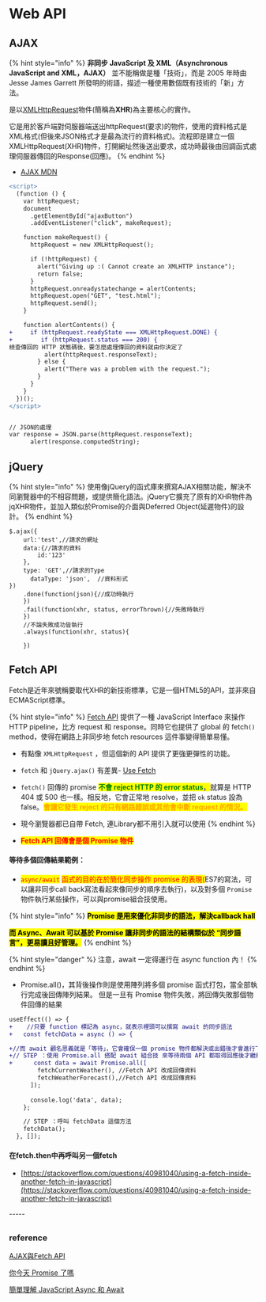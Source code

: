 # Web API

## AJAX

{% hint style="info" %}
**非同步 JavaScript 及 XML（Asynchronous JavaScript and XML，AJAX）** 並不能稱做是種「技術」，而是 2005 年時由 Jesse James Garrett 所發明的術語，描述一種使用數個既有技術的「新」方法。

是以[XMLHttpRequest](https://developer.mozilla.org/en-US/docs/Web/API/XMLHttpRequest/Using\_XMLHttpRequest)物件(簡稱為**XHR**)為主要核心的實作。

它是用於客戶端對伺服器端送出httpRequest(要求)的物件，使用的資料格式是XML格式(但後來JSON格式才是最為流行的資料格式)。流程即是建立一個XMLHttpRequest(XHR)物件，打開網址然後送出要求，成功時最後由回調函式處理伺服器傳回的Response(回應)。
{% endhint %}

* [AJAX MDN](https://developer.mozilla.org/zh-TW/docs/Web/Guide/AJAX/Getting\_Started)

```diff
<script>
  (function () {
    var httpRequest;
    document
      .getElementById("ajaxButton")
      .addEventListener("click", makeRequest);

    function makeRequest() {
      httpRequest = new XMLHttpRequest();

      if (!httpRequest) {
        alert("Giving up :( Cannot create an XMLHTTP instance");
        return false;
      }
      httpRequest.onreadystatechange = alertContents;
      httpRequest.open("GET", "test.html");
      httpRequest.send();
    }

    function alertContents() {
+     if (httpRequest.readyState === XMLHttpRequest.DONE) {
+        if (httpRequest.status === 200) {
檢查傳回的 HTTP 狀態碼後，要怎麼處理傳回的資料就由你決定了
          alert(httpRequest.responseText);
        } else {
          alert("There was a problem with the request.");
        }
      }
    }
  })();
</script>


// JSON的處理
var response = JSON.parse(httpRequest.responseText);
      alert(response.computedString);
```



## jQuery

{% hint style="info" %}
使用像jQuery的函式庫來撰寫AJAX相關功能，解決不同瀏覽器中的不相容問題，或提供簡化語法。jQuery它擴充了原有的XHR物件為jqXHR物件，並加入類似於Promise的介面與Deferred Object(延遲物件)的設計。
{% endhint %}

```
$.ajax({
    url:'test',//請求的網址
    data:{//請求的資料
        id:'123'
    },
    type: 'GET',//請求的Type
      dataType: 'json',  //資料形式
})
    .done(function(json){//成功時執行
    })
    .fail(function(xhr, status, errorThrown){//失敗時執行
    })
    //不論失敗成功皆執行
    .always(function(xhr, status){

    })
```



## Fetch API

Fetch是近年來號稱要取代XHR的新技術標準，它是一個HTML5的API，並非來自ECMAScript標準。



{% hint style="info" %}
[Fetch API](https://developer.mozilla.org/en-US/docs/Web/API/Fetch\_API) 提供了一種 JavaScript Interface 來操作 HTTP pipeline，比方 request 和 response。同時它也提供了 global 的 fetch`()` method，使得在網路上非同步地 fetch resources 這件事變得簡單易懂。

* 有點像 `XMLHttpRequest` ，但這個新的 API 提供了更強更彈性的功能。
* &#x20;`fetch` 和 `jQuery.ajax()` 有差異- [Use Fetch](https://developer.mozilla.org/zh-TW/docs/Web/API/Fetch\_API/Using\_Fetch)
* `fetch()` 回傳的 promise <mark style="color:green;">**不會 reject HTTP 的 error status**</mark><mark style="color:blue;">，</mark>就算是 HTTP 404 或 500 也一樣。相反地，它會正常地 resolve，並把 `ok` status 設為 false。<mark style="color:orange;">**會讓它發生 reject 的只有網路錯誤或其他會中斷 request 的情況。**</mark>
* 現今瀏覽器都已自帶 Fetch, 連Library都不用引入就可以使用
{% endhint %}

* <mark style="color:red;">**Fetch API 回傳會是個 Promise 物件**</mark>&#x20;



#### 等待多個回傳結果範例：

* <mark style="color:red;">`async/await`</mark> <mark style="color:red;"></mark><mark style="color:red;">函式的目的在於簡化同步操作 promise 的表現(</mark>ES7的寫法，可以讓非同步call back寫法看起來像同步的順序去執行)，以及對多個 `Promise` 物件執行某些操作，可以與promise組合技使用。

{% hint style="info" %}
<mark style="background-color:yellow;">**Promise 是用來優化非同步的語法，解決callback hall**</mark>

<mark style="background-color:yellow;">**而 Async、Await 可以基於 Promise 讓非同步的語法的結構類似於 “同步語言”，更易讀且好管理。**</mark>
{% endhint %}

{% hint style="danger" %}
注意，await 一定得運行在 async function 內！
{% endhint %}

* Promise.all()，其背後操作則是使用陣列將多個 promise 函式打包，當全部執行完成後回傳陣列結果。 但是一旦有 Promise 物件失敗，將回傳失敗那個物件回傳的結果

```diff
useEffect(() => {
+    //只要 function 標記為 async，就表示裡頭可以撰寫 await 的同步語法
+   const fetchData = async () => {

+//而 await 顧名思義就是「等待」，它會確保一個 promise 物件都解決或出錯後才會進行下一步，
+// STEP ：使用 Promise.all 搭配 await 組合技 來等待兩個 API 都取得回應後才繼續
+      const data = await Promise.all([
        fetchCurrentWeather(), //Fetch API 改成回傳資料
        fetchWeatherForecast(),//Fetch API 改成回傳資料
      ]);
      
      console.log('data', data);
    };

    // STEP ：呼叫 fetchData 這個方法
    fetchData();
  }, []);
```



#### 在fetch.then中再呼叫另一個fetch

* [https://stackoverflow.com/questions/40981040/using-a-fetch-inside-another-fetch-in-javascript](https://stackoverflow.com/questions/40981040/using-a-fetch-inside-another-fetch-in-javascript)

\-----

##



### reference



[AJAX與Fetch API](https://eyesofkids.gitbooks.io/javascript-start-from-es6/content/part4/ajax\_fetch.html)

[你今天 Promise 了嗎](https://5xruby.tw/posts/promise)&#x20;

[簡單理解 JavaScript Async 和 Await](https://www.oxxostudio.tw/articles/201908/js-async-await.html)

